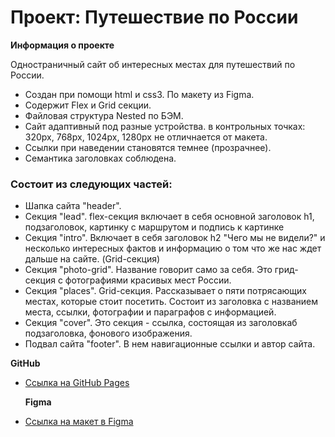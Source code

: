 # Проект: Путешествие по России

**Информация о проекте**

Одностраничный сайт об интересных местах для путешествий по России.

- Создан при помощи html и css3. По макету из Figma.
- Содержит Flex и Grid секции.
- Файловая структура Nested по БЭМ.
- Сайт адаптивный под разные устройства. в контрольных точках: 320px, 768px, 1024px, 1280px не отличнается от макета.
- Ссылки при наведении становятся темнее (прозрачнее).
- Семантика заголовках соблюдена.

### Состоит из следующих частей:

- Шапка сайта "header".
- Секция "lead". flex-секция включает в себя основной заголовок h1, подзаголовок, картинку с маршрутом и подпись к картинке
- Секция "intro". Включает в себя заголовок h2 "Чего мы не видели?" и несколько интересных фактов и информацию о том что же нас ждет дальше на сайте. (Grid-секция)
- Секция "photo-grid". Название говорит само за себя. Это грид-секция с фотографиями красивых мест России.
- Секция "places". Grid-секция. Рассказывает о пяти потрясающих местах, которые стоит посетить. Состоит из заголовка с названием места, ссылки, фотографии и параграфов с информацией.
- Секция "cover". Это секция - ссылка, состоящая из заголовкаб подзаголовка, фонового изображения.
- Подвал сайта "footer". В нем навигационные ссылки и автор сайта.

**GitHub**

- [Ссылка на GitHub Pages](https://github.com/ekaanikeeva/russian-travel)

  **Figma**

- [Ссылка на макет в Figma](https://www.figma.com/file/5S2WSbEFL6awjVWJ0NWL8Q/Sprint-3_-Russia-_-desktop-mobile?node-id=28503%3A0)
